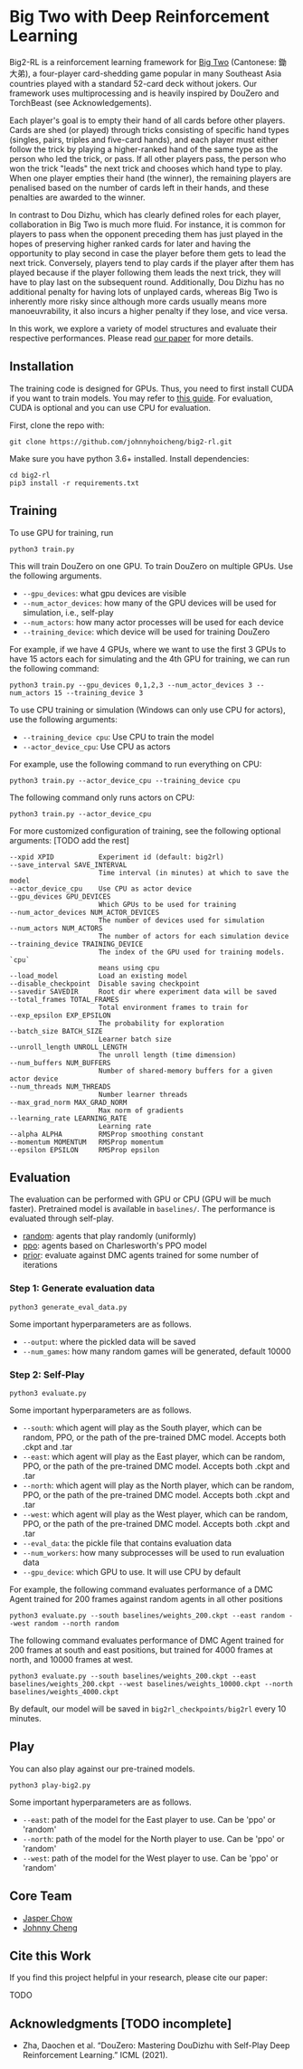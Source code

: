 # Big Two with Deep Reinforcement Learning

Big2-RL is a reinforcement learning framework for [Big Two](https://en.wikipedia.org/wiki/Big_two) (Cantonese: 鋤大弟), a four-player card-shedding game popular in many Southeast Asia countries played with a standard 52-card deck without jokers. Our framework uses multiprocessing and is heavily inspired by DouZero and TorchBeast (see Acknowledgements).

Each player's goal is to empty their hand of all cards before other players. Cards are shed (or played) through tricks consisting of specific hand types (singles, pairs, triples and five-card hands), and each player must either follow the trick by playing a higher-ranked hand of the same type as the person who led the trick, or pass. If all other players pass, the person who won the trick "leads" the next trick and chooses which hand type to play. When one player empties their hand (the winner), the remaining players are penalised based on the number of cards left in their hands, and these penalties are awarded to the winner.

In contrast to Dou Dizhu, which has clearly defined roles for each player, collaboration in Big Two is much more fluid. For instance, it is common for players to pass when the opponent preceding them has just played in the hopes of preserving higher ranked cards for later and having the opportunity to play second in case the player before them gets to lead the next trick. Conversely, players tend to play cards if the player after them has played because if the player following them leads the next trick, they will have to play last on the subsequent round. Additionally, Dou Dizhu has no additional penalty for having lots of unplayed cards, whereas Big Two is inherently more risky since although more cards usually means more manoeuvrability, it also incurs a higher penalty if they lose, and vice versa.

In this work, we explore a variety of model structures and evaluate their respective performances. Please read [our paper](TODO) for more details.

## Installation
The training code is designed for GPUs. Thus, you need to first install CUDA if you want to train models. You may refer to [this guide](https://docs.nvidia.com/cuda/index.html#installation-guides). For evaluation, CUDA is optional and you can use CPU for evaluation.

First, clone the repo with:
```
git clone https://github.com/johnnyhoicheng/big2-rl.git
```
Make sure you have python 3.6+ installed. Install dependencies:
```
cd big2-rl
pip3 install -r requirements.txt
```

## Training
To use GPU for training, run
```
python3 train.py
```
This will train DouZero on one GPU. To train DouZero on multiple GPUs. Use the following arguments.
*   `--gpu_devices`: what gpu devices are visible
*   `--num_actor_devices`: how many of the GPU devices will be used for simulation, i.e., self-play
*   `--num_actors`: how many actor processes will be used for each device
*   `--training_device`: which device will be used for training DouZero

For example, if we have 4 GPUs, where we want to use the first 3 GPUs to have 15 actors each for simulating and the 4th GPU for training, we can run the following command:
```
python3 train.py --gpu_devices 0,1,2,3 --num_actor_devices 3 --num_actors 15 --training_device 3
```
To use CPU training or simulation (Windows can only use CPU for actors), use the following arguments:
*   `--training_device cpu`: Use CPU to train the model
*   `--actor_device_cpu`: Use CPU as actors

For example, use the following command to run everything on CPU:
```
python3 train.py --actor_device_cpu --training_device cpu
```
The following command only runs actors on CPU:
```
python3 train.py --actor_device_cpu
```
For more customized configuration of training, see the following optional arguments: [TODO add the rest]
```
--xpid XPID           Experiment id (default: big2rl)
--save_interval SAVE_INTERVAL
                      Time interval (in minutes) at which to save the model
--actor_device_cpu    Use CPU as actor device
--gpu_devices GPU_DEVICES
                      Which GPUs to be used for training
--num_actor_devices NUM_ACTOR_DEVICES
                      The number of devices used for simulation
--num_actors NUM_ACTORS
                      The number of actors for each simulation device
--training_device TRAINING_DEVICE
                      The index of the GPU used for training models. `cpu`
                	  means using cpu
--load_model          Load an existing model
--disable_checkpoint  Disable saving checkpoint
--savedir SAVEDIR     Root dir where experiment data will be saved
--total_frames TOTAL_FRAMES
                      Total environment frames to train for
--exp_epsilon EXP_EPSILON
                      The probability for exploration
--batch_size BATCH_SIZE
                      Learner batch size
--unroll_length UNROLL_LENGTH
                      The unroll length (time dimension)
--num_buffers NUM_BUFFERS
                      Number of shared-memory buffers for a given actor device
--num_threads NUM_THREADS
                      Number learner threads
--max_grad_norm MAX_GRAD_NORM
                      Max norm of gradients
--learning_rate LEARNING_RATE
                      Learning rate
--alpha ALPHA         RMSProp smoothing constant
--momentum MOMENTUM   RMSProp momentum
--epsilon EPSILON     RMSProp epsilon
```

## Evaluation
The evaluation can be performed with GPU or CPU (GPU will be much faster). Pretrained model is available in `baselines/`. The performance is evaluated through self-play.
*   [random](big2_rl/evaluation/random_agent.py): agents that play randomly (uniformly)
*   [ppo](big2_rl/evaluation/ppo_agent.py): agents based on Charlesworth's PPO model
*   [prior](big2_rl/evaluation/dmc_agent.py): evaluate against DMC agents trained for some number of iterations

### Step 1: Generate evaluation data
```
python3 generate_eval_data.py
```
Some important hyperparameters are as follows.
*   `--output`: where the pickled data will be saved
*   `--num_games`: how many random games will be generated, default 10000

### Step 2: Self-Play
```
python3 evaluate.py
```
Some important hyperparameters are as follows.
* `--south`: which agent will play as the South player, which can be random, PPO, or the path of the pre-trained DMC model. Accepts both .ckpt and .tar
* `--east`: which agent will play as the East player, which can be random, PPO, or the path of the pre-trained DMC model. Accepts both .ckpt and .tar
* `--north`: which agent will play as the North player, which can be random, PPO, or the path of the pre-trained DMC model. Accepts both .ckpt and .tar
* `--west`: which agent will play as the West player, which can be random, PPO, or the path of the pre-trained DMC model. Accepts both .ckpt and .tar
* `--eval_data`: the pickle file that contains evaluation data
* `--num_workers`: how many subprocesses will be used to run evaluation data
* `--gpu_device`: which GPU to use. It will use CPU by default

For example, the following command evaluates performance of a DMC Agent trained for 200 frames against random agents in all other positions
```
python3 evaluate.py --south baselines/weights_200.ckpt --east random --west random --north random
```
The following command evaluates performance of DMC Agent trained for 200 frames at south and east positions, but trained for 4000 frames at north, and 10000 frames at west.
```
python3 evaluate.py --south baselines/weights_200.ckpt --east baselines/weights_200.ckpt --west baselines/weights_10000.ckpt --north baselines/weights_4000.ckpt
```
By default, our model will be saved in `big2rl_checkpoints/big2rl` every 10 minutes.

## Play
You can also play against our pre-trained models.
```
python3 play-big2.py
```
Some important hyperparameters are as follows.
* `--east`: path of the model for the East player to use. Can be 'ppo' or 'random'
* `--north`: path of the model for the North player to use. Can be 'ppo' or 'random'
* `--west`: path of the model for the West player to use. Can be 'ppo' or 'random'

## Core Team
*   [Jasper Chow](https://github.com/jchow-ust)
*   [Johnny Cheng](https://github.com/johnnyhoichuen)

## Cite this Work
If you find this project helpful in your research, please cite our paper:

TODO

## Acknowledgments [TODO incomplete]
*   Zha, Daochen et al. “DouZero: Mastering DouDizhu with Self-Play Deep Reinforcement Learning.” ICML (2021).

